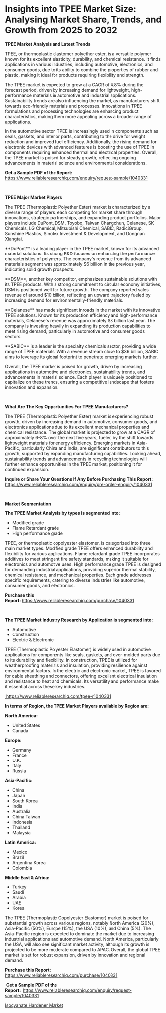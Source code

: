 <p><h1>Insights into TPEE Market Size: Analysing Market Share, Trends, and Growth from 2025 to 2032</h1></p><p><strong>TPEE Market Analysis and Latest Trends</strong></p>
<p><p>TPEE, or thermoplastic elastomer polyether ester, is a versatile polymer known for its excellent elasticity, durability, and chemical resistance. It finds applications in various industries, including automotive, electronics, and consumer goods, due to its ability to combine the properties of rubber and plastic, making it ideal for products requiring flexibility and strength.</p><p>The TPEE market is expected to grow at a CAGR of 4.8% during the forecast period, driven by increasing demand for lightweight, high-performance materials in automotive and industrial applications. Sustainability trends are also influencing the market, as manufacturers shift towards eco-friendly materials and processes. Innovations in TPEE formulations and processing technologies are enhancing product characteristics, making them more appealing across a broader range of applications.</p><p>In the automotive sector, TPEE is increasingly used in components such as seals, gaskets, and interior parts, contributing to the drive for weight reduction and improved fuel efficiency. Additionally, the rising demand for electronic devices with advanced features is boosting the use of TPEE in components requiring enhanced thermal and electrical properties. Overall, the TPEE market is poised for steady growth, reflecting ongoing advancements in material science and environmental considerations.</p></p>
<p><strong>Get a Sample PDF of the Report:&nbsp;</strong> <a href="https://www.reliableresearchiq.com/enquiry/request-sample/1040331?utm_campaign=3296&utm_medium=2&utm_source=Github&utm_content=ia&utm_term=02042025&utm_id=tpee">https://www.reliableresearchiq.com/enquiry/request-sample/1040331</a></p>
<p>&nbsp;</p>
<p><strong>TPEE Major Market Players</strong></p>
<p><p>The TPEE (Thermoplastic Polyether Ester) market is characterized by a diverse range of players, each competing for market share through innovations, strategic partnerships, and expanding product portfolios. Major players include DuPont, DSM, Toyobo, Taiwan Changchun, Celanese, SK Chemicals, LG Chemical, Mitsubishi Chemical, SABIC, RadiciGroup, Sunshine Plastics, Sinotex Investment & Development, and Dongnan Xiangtai.</p><p>**DuPont** is a leading player in the TPEE market, known for its advanced material solutions. Its strong R&D focuses on enhancing the performance characteristics of polymers. The company's revenue from its advanced materials segment was approximately $6 billion in the previous year, indicating solid growth prospects.</p><p>**DSM**, another key competitor, emphasizes sustainable solutions with its TPEE products. With a strong commitment to circular economy initiatives, DSM is positioned well for future growth. The company reported sales revenue of around $10 billion, reflecting an upward trajectory fueled by increasing demand for environmentally-friendly materials.</p><p>**Celanese** has made significant inroads in the market with its innovative TPEE solutions. Known for its production efficiency and high-performance materials, Celanese's revenue was approximately $8 billion last year. The company is investing heavily in expanding its production capabilities to meet rising demand, particularly in automotive and consumer goods sectors.</p><p>**SABIC** is a leader in the specialty chemicals sector, providing a wide range of TPEE materials. With a revenue stream close to $36 billion, SABIC aims to leverage its global footprint to penetrate emerging markets further.</p><p>Overall, the TPEE market is poised for growth, driven by increasing applications in automotive and electronics, sustainability trends, and advancements in material science. Each player is uniquely positioned to capitalize on these trends, ensuring a competitive landscape that fosters innovation and expansion.</p></p>
<p>&nbsp;</p>
<p><strong>What Are The Key Opportunities For TPEE Manufacturers?</strong></p>
<p><p>The TPEE (Thermoplastic Polyether Ester) market is experiencing robust growth, driven by increasing demand in automotive, consumer goods, and electronics applications due to its excellent mechanical properties and chemical resistance. The global market is projected to grow at a CAGR of approximately 6-8% over the next five years, fueled by the shift towards lightweight materials for energy efficiency. Emerging markets in Asia-Pacific, particularly China and India, are significant contributors to this growth, supported by expanding manufacturing capabilities. Looking ahead, sustainability trends and advancements in recycling technologies will further enhance opportunities in the TPEE market, positioning it for continued expansion.</p></p>
<p><strong>Inquire or Share Your Questions If Any Before Purchasing This Report:</strong> <a href="https://www.reliableresearchiq.com/enquiry/pre-order-enquiry/1040331?utm_campaign=3296&utm_medium=2&utm_source=Github&utm_content=ia&utm_term=02042025&utm_id=tpee">https://www.reliableresearchiq.com/enquiry/pre-order-enquiry/1040331</a></p>
<p>&nbsp;</p>
<p><strong>Market Segmentation</strong></p>
<p><strong>The TPEE Market Analysis by types is segmented into:</strong></p>
<p><ul><li>Modified grade</li><li>Flame Retardant grade</li><li>High performance grade</li></ul></p>
<p><p>TPEE, or thermoplastic copolyester elastomer, is categorized into three main market types. Modified grade TPEE offers enhanced durability and flexibility for various applications. Flame retardant grade TPEE incorporates additives to meet stringent fire safety standards, making it suitable for electronics and automotive uses. High performance grade TPEE is designed for demanding industrial applications, providing superior thermal stability, chemical resistance, and mechanical properties. Each grade addresses specific requirements, catering to diverse industries like automotive, consumer goods, and electronics.</p></p>
<p><strong>Purchase this Report:&nbsp;</strong><a href="https://www.reliableresearchiq.com/purchase/1040331?utm_campaign=3296&utm_medium=2&utm_source=Github&utm_content=ia&utm_term=02042025&utm_id=tpee">https://www.reliableresearchiq.com/purchase/1040331</a></p>
<p>&nbsp;</p>
<p><strong>The TPEE Market Industry Research by Application is segmented into:</strong></p>
<p><ul><li>Automotive</li><li>Construction</li><li>Electric & Electronic</li></ul></p>
<p><p>TPEE (Thermoplastic Polyester Elastomer) is widely used in automotive applications for components like seals, gaskets, and over-molded parts due to its durability and flexibility. In construction, TPEE is utilized for weatherproofing materials and insulation, providing resilience against environmental factors. In the electric and electronic market, TPEE is favored for cable sheathing and connectors, offering excellent electrical insulation and resistance to heat and chemicals. Its versatility and performance make it essential across these key industries.</p></p>
<p><a href="https://www.reliableresearchiq.com/tpee-r1040331?utm_campaign=3296&utm_medium=2&utm_source=Github&utm_content=ia&utm_term=02042025&utm_id=tpee">&nbsp;https://www.reliableresearchiq.com/tpee-r1040331</a></p>
<p><strong>In terms of Region, the TPEE Market Players available by Region are:</strong></p>
<p>
    <p> <strong> North America: </strong>
        <ul>
            <li>United States</li>
            <li>Canada</li>
        </ul>
        </p> 
    <p> <strong> Europe: </strong>
        <ul>
            <li>Germany</li>
            <li>France</li>
            <li>U.K.</li>
            <li>Italy</li>
            <li>Russia</li>
        </ul>
        </p> 
    <p> <strong> Asia-Pacific: </strong>
        <ul>
            <li>China</li>
            <li>Japan</li>
            <li>South Korea</li>
            <li>India</li>
            <li>Australia</li>
            <li>China Taiwan</li>
            <li>Indonesia</li>
            <li>Thailand</li>
            <li>Malaysia</li>
        </ul>
        </p> 
    <p> <strong> Latin America: </strong>
        <ul>
            <li>Mexico</li>
            <li>Brazil</li>
            <li>Argentina Korea</li>
            <li>Colombia</li>
        </ul>
        </p> 
    <p> <strong> Middle East & Africa: </strong>
        <ul>
            <li>Turkey</li>
            <li>Saudi</li>
            <li>Arabia</li>
            <li>UAE</li>
            <li>Korea</li>
        </ul>
    </p>
    </p>
<p><p>The TPEE (Thermoplastic Copolyester Elastomer) market is poised for substantial growth across various regions, notably North America (20%), Asia-Pacific (50%), Europe (15%), the USA (10%), and China (5%). The Asia-Pacific region is expected to dominate the market due to increasing industrial applications and automotive demand. North America, particularly the USA, will also see significant market activity, although its growth is projected to be more moderate compared to APAC. Overall, the global TPEE market is set for robust expansion, driven by innovation and regional demand.</p></p>
<p><strong>Purchase this Report: </strong><a href="https://www.reliableresearchiq.com/purchase/1040331?utm_campaign=3296&utm_medium=2&utm_source=Github&utm_content=ia&utm_term=02042025&utm_id=tpee">https://www.reliableresearchiq.com/purchase/1040331</a></p>
<p>&nbsp;<strong>Get a Sample PDF of the Report:&nbsp;&nbsp;</strong><a href="https://www.reliableresearchiq.com/enquiry/request-sample/1040331?utm_campaign=3296&utm_medium=2&utm_source=Github&utm_content=ia&utm_term=02042025&utm_id=tpee">https://www.reliableresearchiq.com/enquiry/request-sample/1040331</a></p>
<p><strong></strong></p>
<p><p><a href="https://github.com/alejnaouare/Market-Research-Report-List-1/blob/main/isocyanate-hardener-market.md?utm_campaign=3296&utm_medium=2&utm_source=Github&utm_content=ia&utm_term=02042025&utm_id=tpee">Isocyanate Hardener Market</a></p></p>